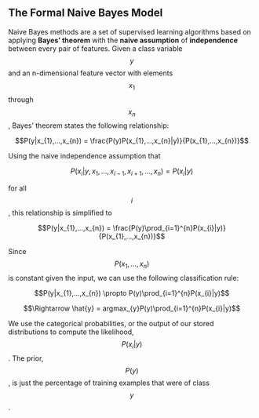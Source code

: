 ## The Formal Naive Bayes Model


Naive Bayes methods are a set of supervised learning algorithms based on applying **Bayes’ theorem** with the **naive assumption** of **independence** between every pair of features. Given a class variable $$y$$ and an n-dimensional feature vector with elements $$x_1$$ through $$x_n$$, Bayes’ theorem states the following relationship:

$$P(y|x_{1},...,x_{n}) = \frac{P(y)P(x_{1},...,x_{n}|y)}{P(x_{1},...,x_{n})}$$

Using the naive independence assumption that

$$P(x_{i}|y,x_{1},...,x_{i-1},x_{i+1},...,x_{n}) = P(x_{i}|y)$$

for all $$i$$, this relationship is simplified to

$$P(y|x_{1},...,x_{n}) = \frac{P(y)\prod_{i=1}^{n}P(x_{i}|y)}{P(x_{1},...,x_{n})}$$

Since $$P(x_{1},...,x_{n})$$ is constant given the input, we can use the following classification rule:

$$P(y|x_{1},...,x_{n}) \propto P(y)\prod_{i=1}^{n}P(x_{i}|y)$$

$$\Rightarrow \hat{y} = argmax_{y}P(y)\prod_{i=1}^{n}P(x_{i}|y)$$

We use the categorical probabilities, or the output of our stored distributions to compute the likelihood, $$P(x_{i}|y)$$. The prior, $$P(y)$$, is just the percentage of training examples that were of class $$y$$.

